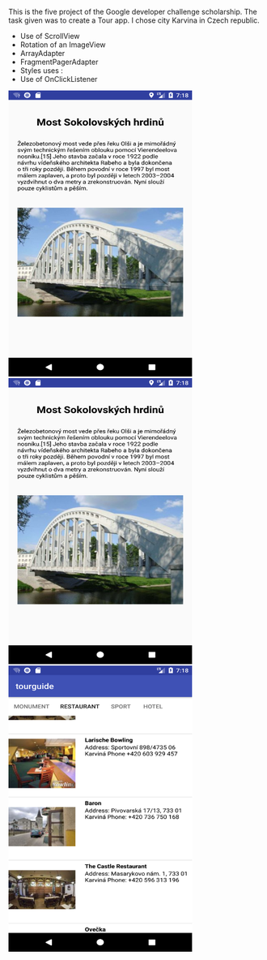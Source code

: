 
This is the five project of the Google developer challenge scholarship. The task given was to create a Tour app. I chose city Karvina in Czech republic.

* Use of ScrollView
* Rotation of an ImageView
* ArrayAdapter
* FragmentPagerAdapter
* Styles uses :
* Use of OnClickListener

<img src="/screenshots/Screenshot1.png" width="363" height="564"><img src="/screenshots/Screenshot1.png" width="363" height="564"><img src="/screenshots/Screenshot3.png" width="363" height="564">



